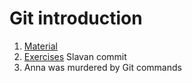 # Git introduction

1. [Material](git-basics.md)
2. [Exercises](exercises.md)
   Slavan commit
3. Anna was murdered by Git commands
